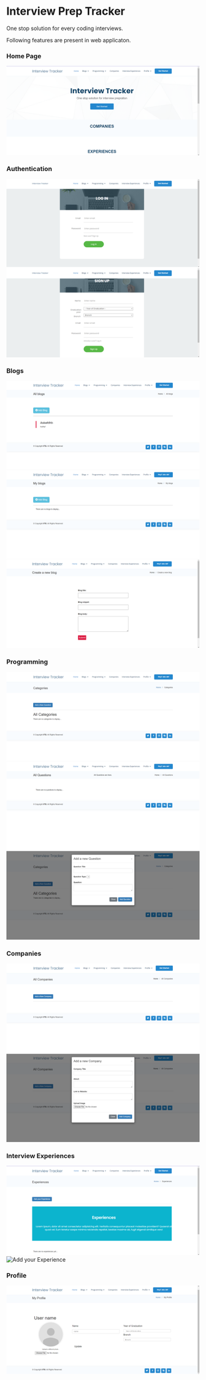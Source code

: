 # Interview Prep Tracker

One stop solution for every coding interviews.

Following features are present in web applicaton.

### Home Page
![Home Page](demo/homepage.png)

### Authentication
![Log In](demo/login.png)
![Sign Up](demo/signup.png)

### Blogs
![All Blogs](demo/allblogs.png)
![My Blogs](demo/myblogs.png)
![New Blog](demo/newblog.png)

### Programming
![Categories](demo/categories.png)
![All Questions](demo/allquestions.png)
![Add a new question](demo/addanewquestion.png)

### Companies
![All Companies](demo/allcompanies.png)
![Add a new Company](demo/addanewcompany.png)

### Interview Experiences
![Experiences](demo/experiences.png)
![Add your Experience](demo/addyourexperince.png)

### Profile
![My Profile](demo/profile.png)